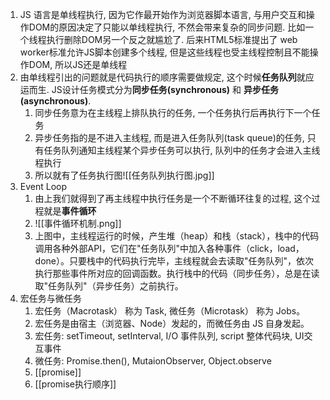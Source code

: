 1. JS 语言是单线程执行, 因为它作最开始作为浏览器脚本语言, 与用户交互和操作DOM的原因决定了只能以单线程执行, 不然会带来复杂的同步问题. 比如一个线程执行删除DOM另一个反之就尴尬了. 后来HTML5标准提出了 web worker标准允许JS脚本创建多个线程, 但是这些线程也受主线程控制且不能操作DOM, 所以JS还是单线程
2. 由单线程引出的问题就是代码执行的顺序需要做规定, 这个时候**任务队列**就应运而生. JS设计任务模式分为**同步任务(synchronous)** 和 **异步任务(asynchronous)**. 
	1. 同步任务意为在主线程上排队执行的任务, 一个任务执行后再执行下一个任务
	2. 异步任务指的是不进入主线程, 而是进入任务队列(task queue)的任务, 只有任务队列通知主线程某个异步任务可以执行, 队列中的任务才会进入主线程执行
	3. 所以就有了任务执行图![[任务队列执行图.jpg]]
3. Event Loop 
	1. 由上我们就得到了再主线程中执行任务是一个不断循环往复的过程, 这个过程就是**事件循环**
	2. ![[事件循环机制.png]]
	3. 上图中，主线程运行的时候，产生堆（heap）和栈（stack），栈中的代码调用各种外部API，它们在"任务队列"中加入各种事件（click，load，done）。只要栈中的代码执行完毕，主线程就会去读取"任务队列"，依次执行那些事件所对应的回调函数。执行栈中的代码（同步任务），总是在读取"任务队列"（异步任务）之前执行。
4. 宏任务与微任务
	1.  宏任务（Macrotask） 称为 Task, 微任务（Microtask） 称为 Jobs。
	2.  宏任务是由宿主（浏览器、Node）发起的，而微任务由 JS 自身发起。
	3.  宏任务: setTimeout, setInterval, I/O 事件队列, script 整体代码块, UI交互事件
	4.  微任务: Promise.then(),  MutaionObserver,  Object.observe
	5.  [[promise]]
	6.  [[promise执行顺序]]